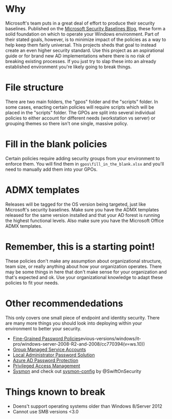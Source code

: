 # Why
Microsoft's team puts in a great deal of effort to produce their security baselines. Published on the [Microsoft Security Baselines Blog](https://techcommunity.microsoft.com/t5/microsoft-security-baselines/bg-p/Microsoft-Security-Baselines), these form a solid foundation on which to operate your Windows environment. Part of their stated goals, however, is to minimize impact of the policies as a way to help keep them fairly universal. This projects sheds that goal to instead create an even higher security standard. Use this project as an aspirational guide or for brand new AD implementations where there is no risk of breaking existing processes. If you just try to slap these into an already established environment you're likely going to break things.

# File structure
There are two main folders, the "gpos" folder and the "scripts" folder. In some cases, enacting certain policies will require scripts which will be placed in the "scripts" folder. The GPOs are split into several individual policies to either account for different needs (workstation vs server) or grouping themes so there isn't one single, massive policy.

# Fill in the blank policies
Certain policies require adding security groups from your environment to enforce them. You will find them in `gpos\fill_in_the_blank.xlsx` and you'll need to manually add them into your GPOs.

# ADMX templates
Releases will be tagged for the OS version being targeted, just like Microsoft's security baselines. Make sure you have the ADMX templates released for the same version installed and that your AD forest is running the highest functional levels. Also make sure you have the Microsoft Office ADMX templates.

# Remember, this is a starting point!
These policies don't make any assumption about organizational structure, team size, or really anything about how your organization operates. There may be some things in here that don't make sense for your organization and that's expected and ok. Use your organizational knowledge to adapt these policies to fit your needs. 

# Other recommendedations
This only covers one small piece of endpoint and identity security. There are many more things you should look into deploying within your environment to better your security.
* [Fine-Grained Password Policies](https://docs.microsoft.com/en-us/prhttps://docs.microsoft.com/en-us/windows-server/security/group-managed-service-accounts/group-managed-service-accounts-overview)evious-versions/windows/it-pro/windows-server-2008-R2-and-2008/cc770394(v=ws.10))
* [Group Managed Service Accounts](https://docs.microsoft.com/en-us/windows-server/security/group-managed-service-accounts/group-managed-service-accounts-overview)
* [Local Administrator Password Solution](https://docs.microsoft.com/en-us/windows/security/identity-protection/access-control/local-accounts#sec-create-unique-passwords)
* [Azure AD Password Protection](https://docs.microsoft.com/en-us/azure/active-directory/authentication/concept-password-ban-bad-on-premises)
* [Privileged Access Management](https://docs.microsoft.com/en-us/microsoft-identity-manager/pam/privileged-identity-management-for-active-directory-domain-services)
* [Sysmon](https://docs.microsoft.com/en-us/sysinternals/downloads/sysmon) and check out [sysmon-config](https://github.com/SwiftOnSecurity/sysmon-config) by @SwiftOnSecurity

# Things known to break
* Doens't support operating systems older than Windows 8/Server 2012
* Cannot use SMB versions <3.0
